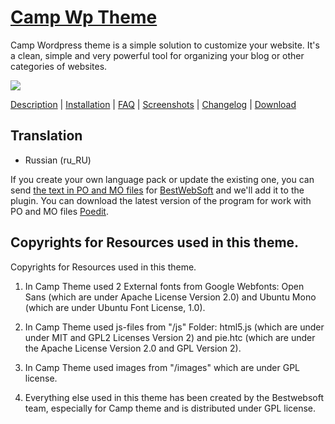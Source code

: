 <a href="http://bestwebsoft.com/theme/camp/" target=_blank>Camp Wp Theme</a>
====

Camp Wordpress theme is a simple solution to customize your website. It's a clean, simple and very powerful tool for organizing your blog or other categories of websites.

<img src="http://bestwebsoft.com/wp-content/uploads/2014/09/xcamp-wp-banner.jpg.pagespeed.ic.Y6n6LH7ala.jpg" />

<a href="http://bestwebsoft.com/products/camp/description" target=_blank>Description</a> | 
<a href="http://bestwebsoft.com/products/camp/installation" target=_blank>Installation</a> | 
<a href="http://bestwebsoft.com/products/camp/faq" target=_blank>FAQ</a> | 
<a href="http://bestwebsoft.com/products/camp/screenshots" target=_blank>Screenshots</a> | 
<a href="http://bestwebsoft.com/products/camp/changelog" target=_blank>Changelog</a> | 
<a href="http://bestwebsoft.com/products/camp/download" target=_blank>Download</a>

Translation
-----------------------------
* Russian (ru_RU)

If you create your own language pack or update the existing one, you can send <a href="http://codex.wordpress.org/Translating_WordPress" target="_blank">the text in PO and MO files</a> for <a href="http://support.bestwebsoft.com" target="_blank">BestWebSoft</a> and we'll add it to the plugin. You can download the latest version of the program for work with PO and MO files <a href="http://www.poedit.net/download.php" target="_blank">Poedit</a>.


Copyrights for Resources used in this theme.
-----------------------------

Copyrights for Resources used in this theme.

1. In Camp Theme used 2 External fonts from Google Webfonts: Open Sans (which are under Apache License Version 2.0) and Ubuntu Mono (which are under Ubuntu Font License, 1.0).

2. In Camp Theme used js-files from "/js" Folder: html5.js (which are under under MIT and GPL2 Licenses Version 2) and pie.htc (which are under the Apache License Version 2.0 and GPL Version 2).

3. In Camp Theme used images from "/images" which are under GPL license.

4. Everything else used in this theme has been created by the Bestwebsoft team,
especially for Camp theme and is distributed under GPL license.
